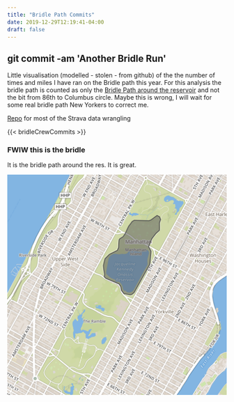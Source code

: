 ```yaml
---
title: "Bridle Path Commits"
date: 2019-12-29T12:19:41-04:00
draft: false
---
```


## git commit -am 'Another Bridle Run'
Little visualisation (modelled - stolen - from github) of the the number of times and miles I have ran on the Bridle path this year. For this analysis 
the bridle path is counted as only the [Bridle Path around the reservoir](#fwiw-this-is-the-bridle) and not the bit from 86th to Columbus circle. 
Maybe this is wrong, I will wait for some real bridle path New Yorkers to correct me.

[Repo](https://github.com/eileenbrandley/stravaLaps) for most of the Strava data wrangling

{{< bridleCrewCommits >}}


### FWIW this is the bridle
It is the bridle path around the res. It is great.

<div style="text-align: center">
    <img src="/images/the-bridle-path.png" />
</div>




